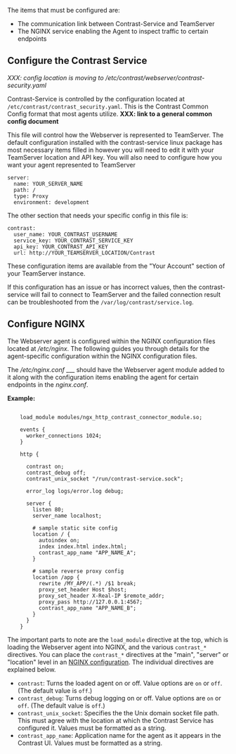 
<!--
title: "Contrast Webserver Agent Configuration"
description: "Configuration instructions for the Contrast Webserver agent"
tags: "installation agent webserver nginx configuration settings"
-->

The items that must be configured are:
* The communication link between Contrast-Service and TeamServer
* The NGINX service enabling the Agent to inspect traffic to certain endpoints

## Configure the Contrast Service

_XXX: config location is moving to /etc/contrast/webserver/contrast-security.yaml_

Contrast-Service is controlled by the configuration located at `/etc/contrast/contrast_security.yaml`. This is the Contrast Common Config format that most agents utilize. __XXX: link to a general common config document__

This file will control how the Webserver is represented to TeamServer. The default configuration installed with the contrast-service linux package has most necessary items filled in however you will need to edit it with your TeamServer location and API key. You will also need to configure how you want your agent represented to TeamServer

    server:
      name: YOUR_SERVER_NAME
      path: /
      type: Proxy
      environment: development

The other section that needs your specific config in this file is:

    contrast:
      user_name: YOUR_CONTRAST_USERNAME
      service_key: YOUR_CONTRAST_SERVICE_KEY
      api_key: YOUR_CONTRAST_API_KEY
      url: http://YOUR_TEAMSERVER_LOCATION/Contrast

These configuration items are available from the "Your Account" section of your TeamServer instance.

If this configuration has an issue or has incorrect values, then the contrast-service will fail to connect to TeamServer and the failed connection result can be troubleshooted from the ```/var/log/contrast/service.log```.

## Configure NGINX 

The Webserver agent is configured within the NGINX configuration files located at */etc/nginx*. <!-- Configuring NGINX as a reverse proxy or web server is out of scope for this document. --> The following guides you through details for the agent-specific configuration within the NGINX configuration files.

The */etc/nginx.conf* ___ should have the Webserver agent module added to it along with the configuration items enabling the agent for certain endpoints in the *nginx.conf*.

**Example:**

``` /etc/nginx/nginx.conf:
    
    load_module modules/ngx_http_contrast_connector_module.so;

    events {
      worker_connections 1024;
    }

    http {

      contrast on;
      contrast_debug off;
      contrast_unix_socket "/run/contrast-service.sock";

      error_log logs/error.log debug;

      server {
        listen 80;
        server_name localhost;

        # sample static site config
        location / {
          autoindex on;
          index index.html index.html;
          contrast_app_name "APP_NAME_A";
        }

        # sample reverse proxy config
        location /app {
          rewrite /MY_APP/(.*) /$1 break;
          proxy_set_header Host $host;
          proxy_set_header X-Real-IP $remote_addr;
          proxy_pass http://127.0.0.1:4567;
          contrast_app_name "APP_NAME_B";
        }
      }
    }
```

The important parts to note are the `load_module` directive at the top, which is loading the Webserver agent into NGINX, and the various `contrast_*` directives. You can place the `contrast_*` directives at the "main", "server" or "location" level in an [NGINX configuration](http://nginx.org/en/docs/beginners_guide.html#conf_structure). The individual directives are explained below. 

* `contrast`: Turns the loaded agent on or off. Value options are `on` or `off`. (The default value is `off`.) 
* `contrast_debug`: Turns debug logging on or off. Value options are `on` or `off`. (The default value is `off`.)
* `contrast_unix_socket`: Specifies the the Unix domain socket file path. This must agree with the location at which the Contrast Service has configured it. Values must be formatted as a string. 
* `contrast_app_name`: Application name for the agent as it appears in the Contrast UI. Values must be formatted as a string. 

